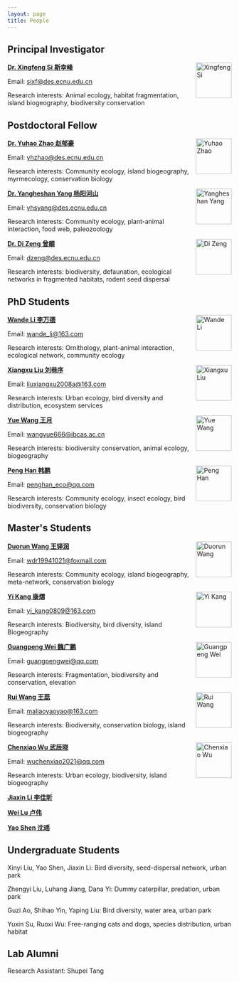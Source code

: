 ```yaml
---
layout: page
title: People
---
```


## Principal Investigator

<p><img src="http://sixf.org/files/images/avatar.jpg" width="80" title="Xingfeng Si" align="right" /></p>

[**Dr. Xingfeng Si 斯幸峰**](http://sixf.org/en/research/)

Email: sixf@des.ecnu.edu.cn

Research interests: Animal ecology, habitat fragmentation, island biogeography, biodiversity conservation


## Postdoctoral Fellow

<p><img src="http://sixf.org/files/images/people/zhaoyuhao.jpg" width="80" title="Yuhao Zhao" align="right" /></p>

[**Dr. Yuhao Zhao 赵郁豪**](https://www.researchgate.net/profile/Yuhao_Zhao)

Email: yhzhao@des.ecnu.edu.cn

Research interests: Community ecology, island biogeography, myrmecology, conservation biology


<p><img src="http://sixf.org/files/images/people/yangyangheshan.jpg" width="80" title="Yangheshan Yang" align="right" /></p>

[**Dr. Yangheshan Yang 杨阳河山**](https://scholar.google.com/citations?user=XozwJgEAAAAJ)

Email: yhsyang@des.ecnu.edu.cn

Research interests: Community ecology, plant-animal interaction, food web, paleozoology


<p><img src="http://sixf.org/files/images/people/zengdi.jpg" width="80" title="Di Zeng" align="right" /></p>

[**Dr. Di Zeng 曾頔**](https://www.researchgate.net/profile/Di-Zeng-8)

Email: dzeng@des.ecnu.edu.cn

Research interests: biodiversity, defaunation, ecological networks in fragmented habitats, rodent seed dispersal


## PhD Students

<p><img src="http://sixf.org/files/images/people/liwande.png" width="80" title="Wande Li" align="right" /></p>

[**Wande Li 李万德**](https://www.researchgate.net/profile/Wande_Li)

Email: wande_li@163.com

Research interests: Ornithology, plant-animal interaction, ecological network, community ecology


<p><img src="http://sixf.org/files/images/people/liuxiangxu.jpg" width="80" title="Xiangxu Liu" align="right" /></p>

[**Xiangxu Liu 刘巷序**](https://www.researchgate.net/profile/Xiangxu_Liu2)

Email: liuxiangxu2008a@163.com

Research interests: Urban ecology, bird diversity and distribution, ecosystem services


<p><img src="http://sixf.org/files/images/people/wangyue.jpg" width="80" title="Yue Wang" align="right" /></p>

[**Yue Wang 王月**](https://www.researchgate.net/profile/Wang-Yue-109)

Email: wangyue666@ibcas.ac.cn

Research interests: biodiversity conservation, animal ecology, biogeography


<p><img src="http://sixf.org/files/images/people/hanpeng.jpg" width="80" title="Peng Han" align="right" /></p>

[**Peng Han 韩鹏**](https://www.researchgate.net/profile/Peng_Han5)

Email: penghan_eco@qq.com

Research interests: Community ecology, insect ecology, bird biodiversity, conservation biology



## Master's Students

<p><img src="http://sixf.org/files/images/people/wangduorun.jpg" width="80" title="Duorun Wang" align="right" /></p>

[**Duorun Wang 王铎润**](https://www.researchgate.net/profile/Duorun_Wang)

Email: wdr19941021@foxmail.com

Research interests: Community ecology, island biogeography, meta-network, conservation biology


<p><img src="http://sixf.org/files/images/people/kangyi.jpg" width="80" title="Yi Kang" align="right" /></p>

[**Yi Kang 康熠**](https://www.researchgate.net/profile/Kang_Yi7)

Email: yi_kang0809@163.com

Research interests: Biodiversity, bird diversity, island Biogeography


<p><img src="http://sixf.org/files/images/people/weiguangpeng.jpg" width="80" title="Guangpeng Wei" align="right" /></p>

[**Guangpeng Wei 魏广鹏**](https://www.researchgate.net/profile/Guangpeng_Wei)

Email: guangpengwei@qq.com

Research interests: Fragmentation, biodiversity and conservation, elevation


<p><img src="http://sixf.org/files/images/people/wangrui.jpg" width="80" title="Rui Wang" align="right" /></p>

[**Rui Wang 王蕊**](https://)

Email: maliaoyaoyao@163.com

Research interests: Biodiversity, conservation biology, island biogeography


<p><img src="http://sixf.org/files/images/people/wuchenxiao.jpg" width="80" title="Chenxiao Wu" align="right" /></p>

[**Chenxiao Wu 武辰晓**](https://)

Email: wuchenxiao2021@qq.com

Research interests: Urban ecology, biodiversity, island biogeography


[**Jiaxin Li 李佳昕**](https://)


[**Wei Lu 卢伟**](https://)


[**Yao Shen 沈瑶**](https://)



## Undergraduate Students

Xinyi Liu, Yao Shen, Jiaxin Li: Bird diversity, seed-dispersal network, urban park

Zhengyi Liu, Luhang Jiang, Dana Yi: Dummy caterpillar, predation, urban park

Guzi Ao, Shihao Yin, Yaping Liu: Bird diversity, water area, urban park

Yuxin Su, Ruoxi Wu: Free-ranging cats and dogs, species distribution, urban habitat


## Lab Alumni

Research Assistant: Shupei Tang